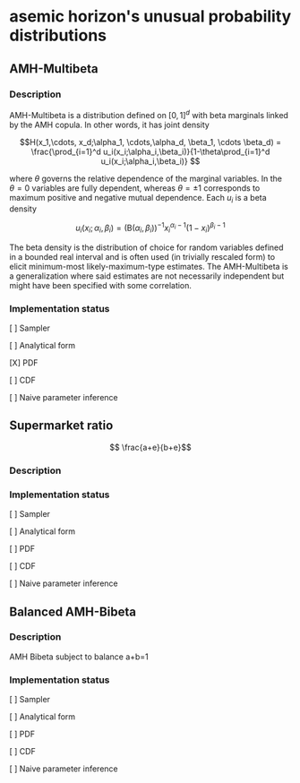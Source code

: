 asemic horizon's unusual probability distributions
==================================================

AMH-Multibeta
-------------

### Description

AMH-Multibeta is a distribution defined on $[0,1]^d$ with beta marginals linked by the AMH copula. In other words, it has joint density

$$H(x_1,\cdots, x_d;\alpha_1, \cdots,\alpha_d, \beta_1, \cdots \beta_d) = \frac{\prod_{i=1}^d u_i(x_i;\alpha_i,\beta_i)}{1-\theta\prod_{i=1}^d u_i(x_i;\alpha_i,\beta_i)} $$

where $\theta$ governs the relative dependence of the marginal variables. In the $\theta=0$ variables are fully dependent, whereas $\theta=\pm 1$ corresponds to maximum positive and negative mutual dependence. Each $u_i$ is a beta density

$$u_i(x_i; \alpha_i,\beta_i) = (\mathrm B(\alpha_i,\beta_i))^{-1} x_i^{\alpha_i - 1} (1-x_i)^{\beta_i -1}$$ 


The beta density is the distribution of choice for random variables defined in a bounded real interval and is often used (in trivially rescaled form) to elicit minimum-most likely-maximum-type estimates. The AMH-Multibeta is a generalization where said estimates are not necessarily independent but might have been specified with some correlation.

### Implementation status

[ ] Sampler

[ ] Analytical form

[X] PDF

[ ] CDF

[ ] Naive parameter inference


Supermarket ratio
-----------------

$$ \frac{a+e}{b+e}$$

### Description

### Implementation status


[ ] Sampler

[ ] Analytical form

[ ] PDF

[ ] CDF

[ ] Naive parameter inference


Balanced AMH-Bibeta
------------------- 

### Description

AMH Bibeta subject to balance a+b=1

### Implementation status


[ ] Sampler

[ ] Analytical form

[ ] PDF

[ ] CDF

[ ] Naive parameter inference
